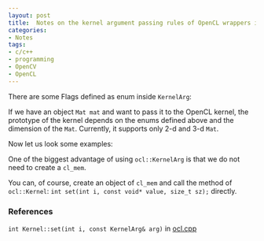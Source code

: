 ```yaml
---
layout: post
title:  Notes on the kernel argument passing rules of OpenCL wrappers in OpenCV 3.x
categories:
- Notes
tags:
- c/c++
- programming
- OpenCV
- OpenCL
---
```


There are some Flags defined as enum inside `KernelArg`:
<script src="https://gist.github.com/csukuangfj/9417c6aa2adb8e20b21505ef96869804.js"></script>

If we have an object `Mat mat` and want to pass it to the OpenCL kernel, the prototype of the kernel depends on the enums defined above and the dimension of the `Mat`. Currently, it supports only 2-d and 3-d `Mat`.

Now let us look some examples:
<script src="https://gist.github.com/csukuangfj/d32b2685bf25fcae06957bad5d53ad20.js"></script>

One of the biggest advantage of using `ocl::KernelArg` is that we do not need to
create a `cl_mem`.

You can, of course, create an object of `cl_mem` and call the method of `ocl::Kernel`: `int set(int i, const void* value, size_t sz);` directly.

### References
 `int Kernel::set(int i, const KernelArg& arg)` in [ocl.cpp](https://github.com/opencv/opencv/blob/master/modules/core/src/ocl.cpp#L3366)